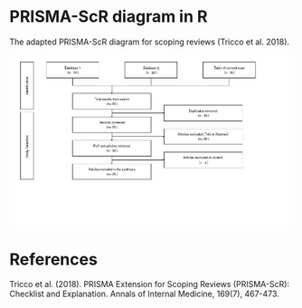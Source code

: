 # PRISMA-ScR diagram in R

The adapted PRISMA-ScR diagram for scoping reviews (Tricco et al. 2018).


![prisma diagram](prisma-diagram.jpg)

# References
Tricco et al. (2018). PRISMA Extension for Scoping Reviews (PRISMA-ScR): Checklist and Explanation. Annals of Internal Medicine, 169(7), 467-473.
